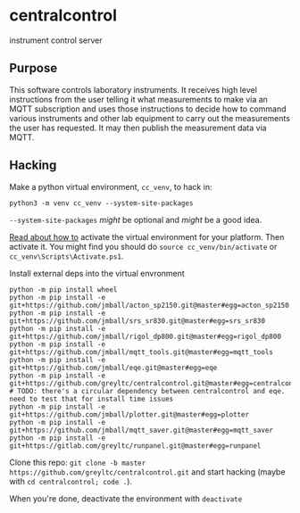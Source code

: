 # centralcontrol
instrument control server

## Purpose
This software controls laboratory instruments. It receives high level instructions from the user telling it what measurements to make via an MQTT subscription and uses those instructions to decide how to command various instruments and other lab equipment to carry out the measurements the user has requested. It may then publish the measurement data via MQTT.

## Hacking
Make a python virtual environment, `cc_venv`, to hack in:  
```
python3 -m venv cc_venv --system-site-packages
```
`--system-site-packages` _might_ be optional and _might_ be a good idea.

[Read about how to](https://docs.python.org/3/library/venv.html#creating-virtual-environments) activate the virtual environment for your platform. Then activate it. You might find you should do `source cc_venv/bin/activate` or `cc_venv\Scripts\Activate.ps1`.

Install external deps into the virtual envronment
```
python -m pip install wheel
python -m pip install -e git+https://github.com/jmball/acton_sp2150.git@master#egg=acton_sp2150
python -m pip install -e git+https://github.com/jmball/srs_sr830.git@master#egg=srs_sr830
python -m pip install -e git+https://github.com/jmball/rigol_dp800.git@master#egg=rigol_dp800
python -m pip install -e git+https://github.com/jmball/mqtt_tools.git@master#egg=mqtt_tools
python -m pip install -e git+https://github.com/jmball/eqe.git@master#egg=eqe
python -m pip install -e git+https://github.com/greyltc/centralcontrol.git@master#egg=centralcontrol
# TODO: there's a circular dependency between centralcontrol and eqe. need to test that for install time issues
python -m pip install -e git+https://github.com/jmball/plotter.git@master#egg=plotter
python -m pip install -e git+https://github.com/jmball/mqtt_saver.git@master#egg=mqtt_saver
python -m pip install -e git+https://gitlab.com/greyltc/runpanel.git@master#egg=runpanel
```
Clone this repo: `git clone -b master https://github.com/greyltc/centralcontrol.git` and start hacking (maybe with `cd centralcontrol; code .`).  

When you're done, deactivate the environment with `deactivate`
